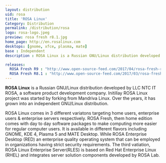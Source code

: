 ```yaml
---
layout: distribution
uid: rosa
title: 'ROSA Linux'
Category: Distribution
permalink: /distribution/rosa
logo: rosa-logo.jpeg
preview: rosa fresh r8.1.jpg
home_page: http://en.rosalinux.com
desktops: [gnome, xfce, plasma, mate]
base : Independent
description : ROSA Linux is a Russian GNU/Linux distribution developed by LLC NTC IT ROSA, a software product development company. Stories and udpates on ROSA Linux

releases:
  ROSA Fresh R9 : "http://www.open-source-feed.com/2017/04/rosa-fresh-r9-released-it-will-be.html"
  ROSA Fresh R8.1 : "http://www.open-source-feed.com/2017/03/rosa-fresh-r81-released-latest.html"
---
```


**ROSA Linux** is a Russian GNU/Linux distribution developed by LLC NTC IT ROSA, a software product development company. Initillay ROSA Linux project was started by forking from Mandriva Linux. Over the years, it has grown into an independent GNU/Linux distribution.

ROSA Linux comes in 3 different variatons targeting home users, enterprise users & enterprise servers respectively. ROSA Fresh, them home edition comes with day to day software packages to make computing more easier for regular computer users. It is available in different flavors including GNOME, KDE 4, Plasma 5 and MATE Desktop. While ROSA Enterprise Desktop (RED) an enterprise quality operating system that can be employed in organizations having strict security requirements. The third vatiation, ROSA Linux Enterprise Server(RLES) is based on Red Hat Enterprise Linux (RHEL) and integrates server solution components developed by ROSA Lab.
